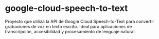 # google-cloud-speech-to-text
Proyecto que utiliza la API de Google Cloud Speech-to-Text para convertir grabaciones de voz en texto escrito. Ideal para aplicaciones de transcripción, accesibilidad y procesamiento de lenguaje natural.
